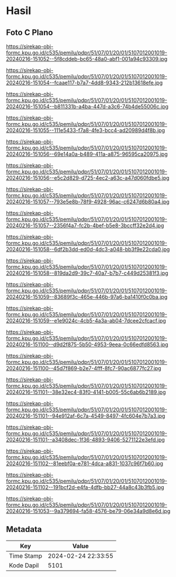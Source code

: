 # Hasil

## Foto C Plano

https://sirekap-obj-formc.kpu.go.id/c535/pemilu/pdpr/51/07/01/20/01/5107012001019-20240216-151052--5f8cddeb-bc65-48a0-abf1-001a94c93309.jpg

https://sirekap-obj-formc.kpu.go.id/c535/pemilu/pdpr/51/07/01/20/01/5107012001019-20240216-151054--fcaae117-b7a7-4dd8-9343-212b13618efe.jpg

https://sirekap-obj-formc.kpu.go.id/c535/pemilu/pdpr/51/07/01/20/01/5107012001019-20240216-151054--b811331b-a4ba-447d-a3c6-74b4de55006c.jpg

https://sirekap-obj-formc.kpu.go.id/c535/pemilu/pdpr/51/07/01/20/01/5107012001019-20240216-151055--111e5433-f7a8-4fe3-bcc4-ad20989d4f8b.jpg

https://sirekap-obj-formc.kpu.go.id/c535/pemilu/pdpr/51/07/01/20/01/5107012001019-20240216-151056--69e14a0a-b489-411a-a875-96595ca20975.jpg

https://sirekap-obj-formc.kpu.go.id/c535/pemilu/pdpr/51/07/01/20/01/5107012001019-20240216-151056--e5c2d829-d725-4ec2-a63c-a47d060fdbe5.jpg

https://sirekap-obj-formc.kpu.go.id/c535/pemilu/pdpr/51/07/01/20/01/5107012001019-20240216-151057--793e5e8b-78f9-4928-96ac-c6247d6b80a4.jpg

https://sirekap-obj-formc.kpu.go.id/c535/pemilu/pdpr/51/07/01/20/01/5107012001019-20240216-151057--2356f4a7-fc2b-4bef-b5e8-3bccff32e2d4.jpg

https://sirekap-obj-formc.kpu.go.id/c535/pemilu/pdpr/51/07/01/20/01/5107012001019-20240216-151058--6df2b3dd-ed0d-4dc3-a048-bb3f9e22cda0.jpg

https://sirekap-obj-formc.kpu.go.id/c535/pemilu/pdpr/51/07/01/20/01/5107012001019-20240216-151058--819da2d9-39c7-40a7-b7b7-c449d25381f3.jpg

https://sirekap-obj-formc.kpu.go.id/c535/pemilu/pdpr/51/07/01/20/01/5107012001019-20240216-151059--83689f3c-465e-446b-97a6-ba1410f0c0ba.jpg

https://sirekap-obj-formc.kpu.go.id/c535/pemilu/pdpr/51/07/01/20/01/5107012001019-20240216-151059--e1e9024c-4cb5-4a3a-ab04-7dcee2cfcacf.jpg

https://sirekap-obj-formc.kpu.go.id/c535/pemilu/pdpr/51/07/01/20/01/5107012001019-20240216-151100--d9d2f875-5b50-4953-9eea-0c66edfd8563.jpg

https://sirekap-obj-formc.kpu.go.id/c535/pemilu/pdpr/51/07/01/20/01/5107012001019-20240216-151100--45d7f869-b2e7-4fff-8fc7-90ac6877fc27.jpg

https://sirekap-obj-formc.kpu.go.id/c535/pemilu/pdpr/51/07/01/20/01/5107012001019-20240216-151101--38e32ec4-83f0-4141-b005-55c6ab6b2189.jpg

https://sirekap-obj-formc.kpu.go.id/c535/pemilu/pdpr/51/07/01/20/01/5107012001019-20240216-151101--94e912af-6c7a-4549-8497-4fc604e7b7a3.jpg

https://sirekap-obj-formc.kpu.go.id/c535/pemilu/pdpr/51/07/01/20/01/5107012001019-20240216-151101--a3408dec-1f36-4893-9406-5271122e3efd.jpg

https://sirekap-obj-formc.kpu.go.id/c535/pemilu/pdpr/51/07/01/20/01/5107012001019-20240216-151102--81eebf0a-e781-4dca-a831-1037c96f7b60.jpg

https://sirekap-obj-formc.kpu.go.id/c535/pemilu/pdpr/51/07/01/20/01/5107012001019-20240216-151102--191bcf2d-e4fa-4dfb-bb27-44a8c43b3fb5.jpg

https://sirekap-obj-formc.kpu.go.id/c535/pemilu/pdpr/51/07/01/20/01/5107012001019-20240216-151053--9a379694-fa58-4576-be79-06e34a9d8e6d.jpg


## Metadata

| Key        | Value               |
| ---------- | ------------------- |
| Time Stamp | 2024-02-24 22:33:55 |
| Kode Dapil | 5101                |



